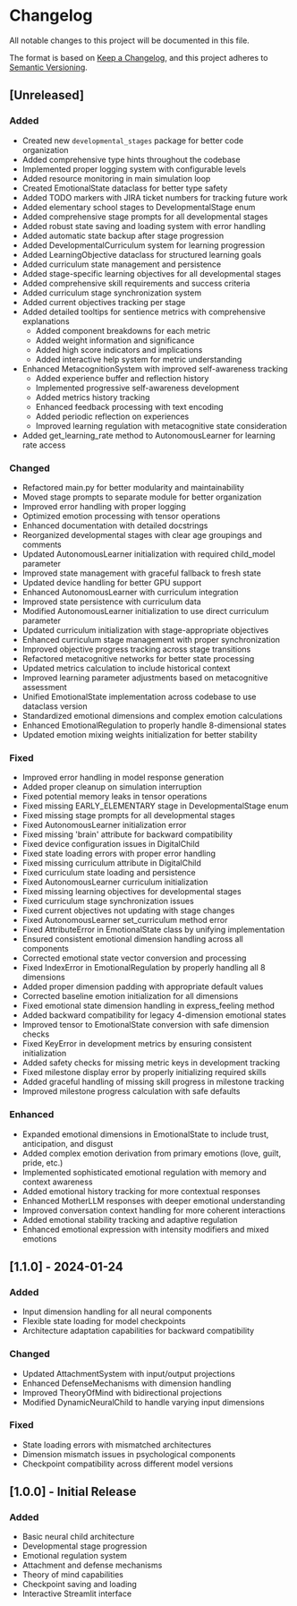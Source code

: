 # Changelog

All notable changes to this project will be documented in this file.

The format is based on [Keep a Changelog](https://keepachangelog.com/en/1.0.0/),
and this project adheres to [Semantic Versioning](https://semver.org/spec/v2.0.0.html).

## [Unreleased]

### Added
- Created new `developmental_stages` package for better code organization
- Added comprehensive type hints throughout the codebase
- Implemented proper logging system with configurable levels
- Added resource monitoring in main simulation loop
- Created EmotionalState dataclass for better type safety
- Added TODO markers with JIRA ticket numbers for tracking future work
- Added elementary school stages to DevelopmentalStage enum
- Added comprehensive stage prompts for all developmental stages
- Added robust state saving and loading system with error handling
- Added automatic state backup after stage progression
- Added DevelopmentalCurriculum system for learning progression
- Added LearningObjective dataclass for structured learning goals
- Added curriculum state management and persistence
- Added stage-specific learning objectives for all developmental stages
- Added comprehensive skill requirements and success criteria
- Added curriculum stage synchronization system
- Added current objectives tracking per stage
- Added detailed tooltips for sentience metrics with comprehensive explanations
  - Added component breakdowns for each metric
  - Added weight information and significance
  - Added high score indicators and implications
  - Added interactive help system for metric understanding
- Enhanced MetacognitionSystem with improved self-awareness tracking
  - Added experience buffer and reflection history
  - Implemented progressive self-awareness development
  - Added metrics history tracking
  - Enhanced feedback processing with text encoding
  - Added periodic reflection on experiences
  - Improved learning regulation with metacognitive state consideration
- Added get_learning_rate method to AutonomousLearner for learning rate access

### Changed
- Refactored main.py for better modularity and maintainability
- Moved stage prompts to separate module for better organization
- Improved error handling with proper logging
- Optimized emotion processing with tensor operations
- Enhanced documentation with detailed docstrings
- Reorganized developmental stages with clear age groupings and comments
- Updated AutonomousLearner initialization with required child_model parameter
- Improved state management with graceful fallback to fresh state
- Updated device handling for better GPU support
- Enhanced AutonomousLearner with curriculum integration
- Improved state persistence with curriculum data
- Modified AutonomousLearner initialization to use direct curriculum parameter
- Updated curriculum initialization with stage-appropriate objectives
- Enhanced curriculum stage management with proper synchronization
- Improved objective progress tracking across stage transitions
- Refactored metacognitive networks for better state processing
- Updated metrics calculation to include historical context
- Improved learning parameter adjustments based on metacognitive assessment
- Unified EmotionalState implementation across codebase to use dataclass version
- Standardized emotional dimensions and complex emotion calculations
- Enhanced EmotionalRegulation to properly handle 8-dimensional states
- Updated emotion mixing weights initialization for better stability

### Fixed
- Improved error handling in model response generation
- Added proper cleanup on simulation interruption
- Fixed potential memory leaks in tensor operations
- Fixed missing EARLY_ELEMENTARY stage in DevelopmentalStage enum
- Fixed missing stage prompts for all developmental stages
- Fixed AutonomousLearner initialization error
- Fixed missing 'brain' attribute for backward compatibility
- Fixed device configuration issues in DigitalChild
- Fixed state loading errors with proper error handling
- Fixed missing curriculum attribute in DigitalChild
- Fixed curriculum state loading and persistence
- Fixed AutonomousLearner curriculum initialization
- Fixed missing learning objectives for developmental stages
- Fixed curriculum stage synchronization issues
- Fixed current objectives not updating with stage changes
- Fixed AutonomousLearner set_curriculum method error
- Fixed AttributeError in EmotionalState class by unifying implementation
- Ensured consistent emotional dimension handling across all components
- Corrected emotional state vector conversion and processing
- Fixed IndexError in EmotionalRegulation by properly handling all 8 dimensions
- Added proper dimension padding with appropriate default values
- Corrected baseline emotion initialization for all dimensions
- Fixed emotional state dimension handling in express_feeling method
- Added backward compatibility for legacy 4-dimension emotional states
- Improved tensor to EmotionalState conversion with safe dimension checks
- Fixed KeyError in development metrics by ensuring consistent initialization
- Added safety checks for missing metric keys in development tracking
- Fixed milestone display error by properly initializing required skills
- Added graceful handling of missing skill progress in milestone tracking
- Improved milestone progress calculation with safe defaults

### Enhanced
- Expanded emotional dimensions in EmotionalState to include trust, anticipation, and disgust
- Added complex emotion derivation from primary emotions (love, guilt, pride, etc.)
- Implemented sophisticated emotional regulation with memory and context awareness
- Added emotional history tracking for more contextual responses
- Enhanced MotherLLM responses with deeper emotional understanding
- Improved conversation context handling for more coherent interactions
- Added emotional stability tracking and adaptive regulation
- Enhanced emotional expression with intensity modifiers and mixed emotions

## [1.1.0] - 2024-01-24

### Added
- Input dimension handling for all neural components
- Flexible state loading for model checkpoints
- Architecture adaptation capabilities for backward compatibility

### Changed
- Updated AttachmentSystem with input/output projections
- Enhanced DefenseMechanisms with dimension handling
- Improved TheoryOfMind with bidirectional projections
- Modified DynamicNeuralChild to handle varying input dimensions

### Fixed
- State loading errors with mismatched architectures
- Dimension mismatch issues in psychological components
- Checkpoint compatibility across different model versions

## [1.0.0] - Initial Release

### Added
- Basic neural child architecture
- Developmental stage progression
- Emotional regulation system
- Attachment and defense mechanisms
- Theory of mind capabilities
- Checkpoint saving and loading
- Interactive Streamlit interface 